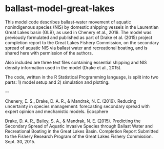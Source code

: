 # ballast-model-great-lakes
This model code describes ballast-water movement of aquatic nonindigenous species (NIS) by domestic shipping vessels in the Laurentian Great Lakes basin (GLB), as used in Chenery et al., 2019. The model was previously formulated and published as part of Drake et al. (2015) project completion report to the Great Lakes Fishery Commission, on the secondary spread of aquatic NIS via ballast water and recreational boating, and is shared here with permission of the authors.

Also included are three text files containing essential shipping and NIS density information used in the model (Drake et al., 2015).

The code, written in the R Statistical Programming language, is split into two parts: 1) model setup and 2) simulation and plotting.

--

Chenery, E. S., Drake, D. A. R., & Mandrak, N. E. (2019). Reducing uncertainty in species management: forecasting secondary spread with expert opinion and mechanistic models. Ecosphere 

Drake, D. A. R., Bailey, S. A., & Mandrak, N. E. (2015). Predicting the Secondary Spread of Aquatic Invasive Species through Ballast Water and Recreational Boating in the Great Lakes Basin. Completion Report Submitted to the Fishery Research Program of the Great Lakes Fishery Commission. Sept. 30, 2015.
